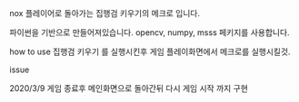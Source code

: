 nox 플레이어로 돌아가는 집행검 키우기의 메크로 입니다.

파이썬을 기반으로 만들어져있습니다.
opencv, numpy, msss 페키지를 사용합니다.

how to use
집행검 키우기 를 실행시킨후 게임 플레이화면에서 메크로를 실행시킬것.

issue


2020/3/9
게임 종료후 메인화면으로 돌아간뒤 다시 게임 시작 까지 구현


